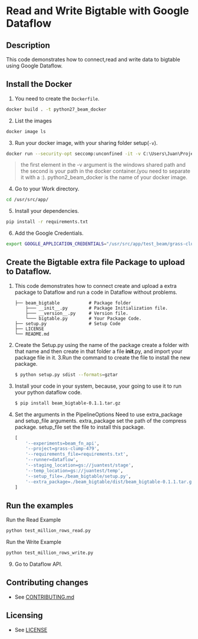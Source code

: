 # Read and Write Bigtable with Google Dataflow

## Description

This code demonstrates how to connect,read and write data to bigtable using Google Dataflow.

## Install the Docker

1. You need to create the `Dockerfile`.
```sh
docker build . -t python27_beam_docker
```
2. List the images
```sh
docker image ls
```
3. Run your docker image, with your sharing folder setup(`-v`).
```sh
docker run --security-opt seccomp:unconfined -it -v C:\Users\Juan\Project\python:/usr/src/app python2_beam_docker bash
```
> the first element in the -v argument is the windows shared path and the second is your path in the docker container.(you need to separate it with a :).
> python2_beam_docker is the name of your docker image.
4. Go to your Work directory.
```sh
cd /usr/src/app/
```
5. Install your dependencies.
```sh
pip install -r requirements.txt
```
6. Add the Google Credentials.
```sh
export GOOGLE_APPLICATION_CREDENTIALS="/usr/src/app/test_beam/grass-clump-479-clients-dev.json"
```
## Create the Bigtable extra file Package to upload to Dataflow.
1. This code demonstrates how to connect create and upload a extra package to Dataflow and run a code in Dataflow without problems.

    ```
    ├── beam_bigtable           # Package folder
        ├─── __init__.py        # Package Initialization file.
        ├─── __version__.py     # Version file.
        └─── bigtable.py        # Your Package Code.
    ├── setup.py                # Setup Code
    ├── LICENSE
    └── README.md
    ```
2. Create the Setup.py using the name of the package create a folder with that name and  then create in that folder a file __init__.py, and import your package file in it.
3.Run the command to create the file to install the new package.
    ```sh
    $ python setup.py sdist --formats=gztar
    ```
4. Install your code in your system, because, your going to use it to run your python dataflow code.
    ```sh
    $ pip install beam_bigtable-0.1.1.tar.gz
    ```
5. Set the arguments in the PipelineOptions
    Need to use extra_package and setup_file arguments.
    extra_package set the path of the compress package.
    setup_file set the file to install this package.
    ```python
    [
        '--experiments=beam_fn_api',
        '--project=grass-clump-479',
        '--requirements_file=requirements.txt',
        '--runner=dataflow',
        '--staging_location=gs://juantest/stage',
        '--temp_location=gs://juantest/temp',
        '--setup_file=./beam_bigtable/setup.py',
        '--extra_package=./beam_bigtable/dist/beam_bigtable-0.1.1.tar.gz'
    ]
    ```

## Run the examples
Run the Read Example
```sh
python test_million_rows_read.py
```
Run the Write Example
```sh
python test_million_rows_write.py
```
9. Go to Dataflow API.

## Contributing changes

* See [CONTRIBUTING.md](../../CONTRIBUTING.md)

## Licensing

* See [LICENSE](../../LICENSE)